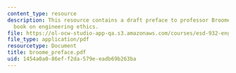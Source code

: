 ```yaml
---
content_type: resource
description: This resource contains a draft preface to professor Broome's forthcoming
  book on engineering ethics.
file: https://ol-ocw-studio-app-qa.s3.amazonaws.com/courses/esd-932-engineering-ethics-spring-2006/1454a0a086eff2da579eeadb69b263ba_broome_preface.pdf
file_type: application/pdf
resourcetype: Document
title: broome_preface.pdf
uid: 1454a0a0-86ef-f2da-579e-eadb69b263ba
---
```

